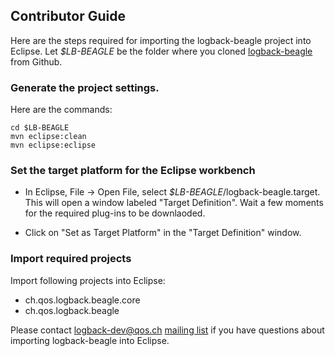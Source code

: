 ## Contributor Guide

Here are the steps required for importing the logback-beagle project into Eclipse. Let _$LB-BEAGLE_ be the folder where you cloned [logback-beagle](https://github.com/qos-ch/logback-beagle) from Github.

### Generate the project settings.

Here are the commands:

    cd $LB-BEAGLE
    mvn eclipse:clean 
    mvn eclipse:eclipse 

### Set the target platform for the Eclipse workbench

- In Eclipse, File -> Open File, select _$LB-BEAGLE_/logback-beagle.target. This will open a window labeled "Target Definition". Wait a few
moments for the required plug-ins to be downlaoded.

- Click on "Set as Target Platform" in the "Target Definition" window.

### Import required projects

Import following projects into Eclipse:

- ch.qos.logback.beagle.core
- ch.qos.logback.beagle

Please contact logback-dev@qos.ch [mailing list](http://logback.qos.ch/mailinglist.html) if you have
questions about importing logback-beagle into Eclipse.